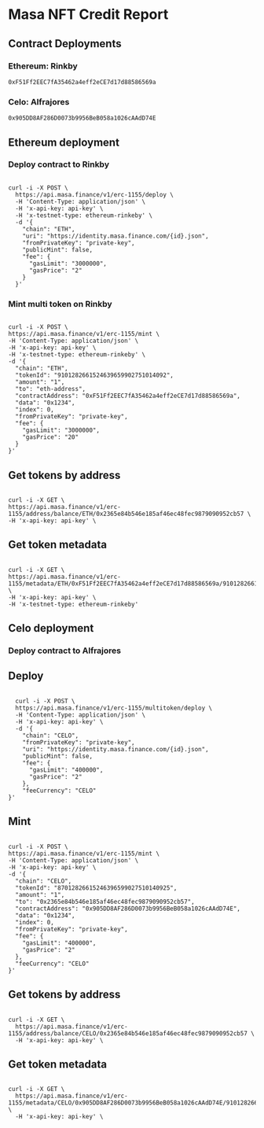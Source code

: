 # Masa NFT Credit Report

## Contract Deployments 

### Ethereum: Rinkby

`0xF51Ff2EEC7fA35462a4eff2eCE7d17d88586569a`

### Celo: Alfrajores

`0x905DD8AF286D0073b9956BeB058a1026cAAdD74E`

## Ethereum deployment

### Deploy contract to Rinkby

```

curl -i -X POST \
  https://api.masa.finance/v1/erc-1155/deploy \
  -H 'Content-Type: application/json' \
  -H 'x-api-key: api-key' \
  -H 'x-testnet-type: ethereum-rinkeby' \
  -d '{
    "chain": "ETH",
    "uri": "https://identity.masa.finance.com/{id}.json",
    "fromPrivateKey": "private-key",
    "publicMint": false,
    "fee": {
      "gasLimit": "3000000",
      "gasPrice": "2"
    }
  }'

  ```

  ### Mint multi token on Rinkby

  ```

  curl -i -X POST \
  https://api.masa.finance/v1/erc-1155/mint \
  -H 'Content-Type: application/json' \
  -H 'x-api-key: api-key' \
  -H 'x-testnet-type: ethereum-rinkeby' \
  -d '{
    "chain": "ETH",
    "tokenId": "9101282661524639659902751014092",
    "amount": "1",
    "to": "eth-address",
    "contractAddress": "0xF51Ff2EEC7fA35462a4eff2eCE7d17d88586569a",
    "data": "0x1234",
    "index": 0,
    "fromPrivateKey": "private-key",
    "fee": {
      "gasLimit": "3000000",
      "gasPrice": "20"
    }
  }'

  ```

  ## Get tokens by address

  ```

  curl -i -X GET \
  https://api.masa.finance/v1/erc-1155/address/balance/ETH/0x2365e84b546e185af46ec48fec9879090952cb57 \
  -H 'x-api-key: api-key' \

  ```

  
  ## Get token metadata

  ```

  curl -i -X GET \
  https://api.masa.finance/v1/erc-1155/metadata/ETH/0xF51Ff2EEC7fA35462a4eff2eCE7d17d88586569a/9101282661524639659902751014092.json \
  -H 'x-api-key: api-key' \
  -H 'x-testnet-type: ethereum-rinkeby'

  ```


## Celo deployment

### Deploy contract to Alfrajores

## Deploy

```

  curl -i -X POST \
  https://api.masa.finance/v1/erc-1155/multitoken/deploy \
  -H 'Content-Type: application/json' \
  -H 'x-api-key: api-key' \
  -d '{
    "chain": "CELO",
    "fromPrivateKey": "private-key",
    "uri": "https://identity.masa.finance.com/{id}.json",
    "publicMint": false,
    "fee": {
      "gasLimit": "400000",
      "gasPrice": "2"
    },
    "feeCurrency": "CELO"
}'

```

## Mint

```

curl -i -X POST \
https://api.masa.finance/v1/erc-1155/mint \
-H 'Content-Type: application/json' \
-H 'x-api-key: api-key' \
-d '{
  "chain": "CELO",
  "tokenId": "87012826615246396599027510140925",
  "amount": "1",
  "to": "0x2365e84b546e185af46ec48fec9879090952cb57",
  "contractAddress": "0x905DD8AF286D0073b9956BeB058a1026cAAdD74E",
  "data": "0x1234",
  "index": 0,
  "fromPrivateKey": "private-key",
  "fee": {
    "gasLimit": "400000",
    "gasPrice": "2"
  },
  "feeCurrency": "CELO"
}'

```
 
## Get tokens by address

```

curl -i -X GET \
  https://api.masa.finance/v1/erc-1155/address/balance/CELO/0x2365e84b546e185af46ec48fec9879090952cb57 \
  -H 'x-api-key: api-key' \

```

## Get token metadata

```

curl -i -X GET \
  https://api.masa.finance/v1/erc-1155/metadata/CELO/0x905DD8AF286D0073b9956BeB058a1026cAAdD74E/91012826615246396599027510140925 \
  -H 'x-api-key: api-key' \

```
